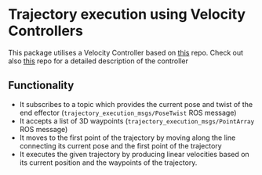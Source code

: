 # Trajectory execution using Velocity Controllers

This package utilises a Velocity Controller based on 
[this](https://github.com/epfl-lasa/ridgeback_ur5_controller/tree/devel/ur5_cartesian_velocity_control) repo.
Check out also [this](https://github.com/ThanasisTs/manos_control/tree/master/manos_cartesian_velocity_control) repo
for a detailed description of the controller

## Functionality
* It subscribes to a topic which provides the current pose and twist of the end effector
(`trajectory_execution_msgs/PoseTwist` ROS message)
* It accepts a list of 3D waypoints (`trajectory_execution_msgs/PointArray` ROS message)
* It moves to the first point of the trajectory by moving along the line connecting its current
pose and the first point of the trajectory
* It executes the given trajectory by producing linear velocities based on its current position
and the waypoints of the trajectory.
